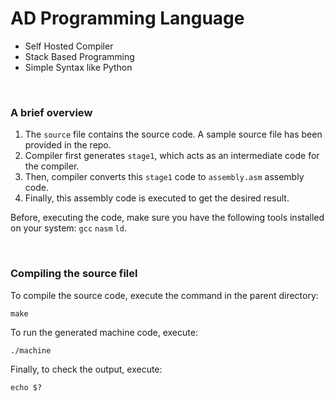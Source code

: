 # AD Programming Language

* Self Hosted Compiler
* Stack Based Programming
* Simple Syntax like Python

<br>

### A brief overview

1. The `source` file contains the source code. A sample source file has been provided in the repo.
2. Compiler first generates `stage1`, which acts as an intermediate code for the compiler.
3. Then, compiler converts this `stage1` code to `assembly.asm` assembly code.
4. Finally, this assembly code is executed to get the desired result.

Before, executing the code, make sure you have the following tools installed on your system: `gcc` `nasm` `ld`.

<br>

### Compiling the source filel

To compile the source code, execute the command in the parent directory:
```
make
```

To run the generated machine code, execute:
```
./machine
```

Finally, to check the output, execute:
```
echo $?
```